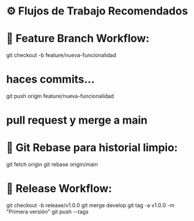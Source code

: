 # ⚙️ Flujos de Trabajo Recomendados

# 🚀 Feature Branch Workflow:
git checkout -b feature/nueva-funcionalidad
# haces commits...
git push origin feature/nueva-funcionalidad
# pull request y merge a main

# 🧹 Git Rebase para historial limpio:
git fetch origin
git rebase origin/main

# 🎯 Release Workflow:
git checkout -b release/v1.0.0
git merge develop
git tag -a v1.0.0 -m "Primera versión"
git push --tags
